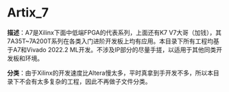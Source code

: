 # Artix_7

**描述**：A7是Xilinx下面中低端FPGA的代表系列，上面还有K7 V7大哥（加钱），其7A35T~7A200T系列在各类入门进阶开发板上均有应用。本目录下所有工程均基于A7和Vivado 2022.2 ML开发。不涉及IP部分的尽量手搓，以适用于其他同类开发板和环境。



**分类**：由于Xilinx的开发速度比Altera慢太多，平时真拿到手开发不多，所以本目录下不会有太多复杂的工程，因此不再做子文件分类。